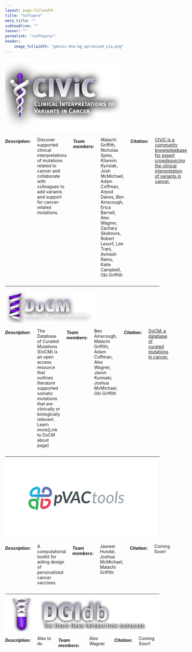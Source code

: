 ```yaml
---
layout: page-fullwidth
title: "Software"
meta_title: ""
subheadline: ""
teaser: ""
permalink: "/software/"
header:
    image_fullwidth: "genvis-dna-bg_optimized_v1a.png"
---
```


<div class="row">
    <div class="small-4 columns">
        <a href="https://civic.genome.wustl.edu/home">
            <img src="/assets/img/software/CIViC_logo.png">
        </a>
    </div>
    <div class="small-8 columns">
        <h5>Description:</h5>
        <p>
            Discover supported clinical interpretations of mutations related to cancer and collaborate with colleagues to add variants and support for cancer-related mutations.
        </p>
        <h5>Team members:</h5>
        <p>
            Malachi Griffith, Nicholas Spies, Kilannin Kyrisiak, Josh McMichael, Adam Coffman, Arpod Danos, Ben Ainscough, Erica Barnell, Alex Wagner, Zachary Skidmore, Robert Lesurf, Lee Trani, Avinash Ramu, Katie Campbell,  Obi Griffith
        </p>
        <h5>Citation:</h5>
        <p>
            <a href="https://www.ncbi.nlm.nih.gov/pubmed/28138153">CIViC is a community knowledgebase for expert crowdsourcing the clinical interpretation of variants in cancer.
            </a>
        </p>
    </div>
</div>

<hr>

<div class="row">
    <div class="small-4 columns">
        <a href="http://docm.genome.wustl.edu/">
            <img src="/assets/img/software/docm.png">
        </a>
    </div>
    <div class="small-8 columns">
        <h5>Description:</h5>
        <p>
            The Database of Curated Mutations (DoCM) is an open access resource that outlines literature supported somatic mutations that are clinically or biologically relevant. Learn more(Link to DoCM about page)
        </p>
        <h5>Team members:</h5>
        <p>
            Ben Ainscough, Malachi Griffith, Adam Coffman, Alex Wagner, Jason Kunisaki, Joshua McMichael, Obi Griffith
        </p>
        <h5>Citation:</h5>
        <p>
            <a href="https://www.ncbi.nlm.nih.gov/pubmed/27684579">DoCM: a database of curated mutations in cancer.
            </a>
        </p>
    </div>
</div>

<hr>

<div class="row">
    <div class="small-4 columns">
        <img src="/assets/img/software/pvaqtools.png">
    </div>
    <div class="small-8 columns">
        <h5>Description:</h5>
        <p>
            A computational toolkit for aiding design of personalized cancer vaccines.
        </p>
        <h5>Team members:</h5>
        <p>
            Jasreet Hundal, Joshua McMichael, Malachi Griffith
        </p>
        <h5>Citation:</h5>
        <p>
            Coming Soon!
        </p>
    </div>
</div>

<hr>

<div class="row">
    <div class="small-4 columns">
        <img src="/assets/img/software/dgidb.png">
    </div>
    <div class="small-8 columns">
        <h5>Description:</h5>
        <p>
            Alex to do
        </p>
        <h5>Team members:</h5>
        <p>
            Alex Wagner
        </p>
        <h5>Citation:</h5>
        <p>
            Coming Soon!
        </p>
    </div>
</div>
